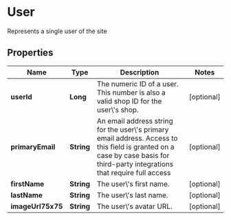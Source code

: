 

# User

Represents a single user of the site

## Properties

| Name | Type | Description | Notes |
|------------ | ------------- | ------------- | -------------|
|**userId** | **Long** | The numeric ID of a user. This number is also a valid shop ID for the user\\&#39;s shop. |  [optional] |
|**primaryEmail** | **String** | An email address string for the user\\&#39;s primary email address. Access to this field is granted on a case by case basis for third-party integrations that require full access |  [optional] |
|**firstName** | **String** | The user\\&#39;s first name. |  [optional] |
|**lastName** | **String** | The user\\&#39;s last name. |  [optional] |
|**imageUrl75x75** | **String** | The user\\&#39;s avatar URL. |  [optional] |



